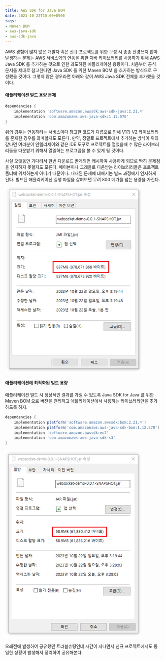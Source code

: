 ```yaml
---
title: AWS SDK for Java BOM
date: 2023-10-22T15:00+0900
tags:
- Maven BOM
- aws-java-sdk
- aws-sdk-java
---
```


AWS 경험이 많지 않은 개발자 혹은 신규 프로젝트를 위한 구성 시 종종 신경쓰지 않아 발생하는 문제는 AWS 서비스와의 연동을 위한 자바 라이브러리를 사용하기 위해 AWS Java SDK 를 추가하는 것으로 인한 과도하된 애플리케이션 용량이다. 처음부터 공식 문서를 제대로 참고한다면 Java SDK 를 위한 Maven BOM 을 추가하는 방식으로 구성했을 것이다. 그렇지 않은 경우라면 아래와 같이 AWS Java SDK 전체를 추가했을 것이다.

#### 애플리케이션 빌드 용량 문제

```groovy build.gradle
dependencies {
    implementation 'software.amazon.awssdk:aws-sdk-java:2.21.4'
    implementation 'com.amazonaws:aws-java-sdk:1.12.570'
}
```

위의 경우는 연동하려는 서비스마다 참고한 코드가 다름으로 인해 V1과 V2 라이브러리를 혼재한 경우를 의미할지도 모른다. 만약, 정말로 프로젝트에서 추가하는 방식이 위와 같다면 여러분이 인텔리제이와 같은 IDE 도구로 프로젝트를 열었을때 수 많은 라이브러리들을 다운받기 위해서 열일하는 프로그램을 볼 수 있게 될 것이다.

사실 오랫동안 기다려서 한번 다운로드 받게되면 캐시하여 사용하게 되므로 딱히 문제점을 인지하지 못할지도 모른다. 메이븐이나 그래들로 다운받는 라이브러리들은 프로젝트 폴더에 위치하는게 아니기 때문이다. 내재된 문제에 대해서는 빌드 과정에서 인지하게 된다. 빌드된 애플리케이션 실행 파일을 살펴보면 무려 800 메가를 넘는 용량을 가진다.

![](/images/posts/aws-sdk-for-java-bom/01.png)  

#### 애플리케이션에 최적화된 빌드 용량

애플리케이션 빌드 시 정상적인 결과를 가질 수 있도록 Java SDK for Java 를 위한 Maven BOM 으로 버전을 관리하고 애플리케이션에서 사용하는 라이브러리만을 추가하도록 하자. 

```groovy build.gradle
dependencies {
    implementation platform('software.amazon.awssdk:bom:2.21.4')
    implementation platform('com.amazonaws:aws-java-sdk-bom:1.12.570')
    implementation 'software.amazon.awssdk:ec2'
    implementation 'com.amazonaws:aws-java-sdk-s3'
}
```

![](/images/posts/aws-sdk-for-java-bom/02.png)  

오래전에 발생하여 공유했던 트러블슈팅인데 시간이 지나면서 신규 프로젝트에서도 동일한 상황이 발생해서 정리하여 공유해본다.